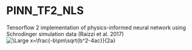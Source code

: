 # PINN_TF2_NLS
Tensorflow 2 implementation of physics-informed neural network using Schrodinger simulation data (Raizzi et al. 2017)
<img src="https://latex.codecogs.com/svg.latex?\Large&space;x=\frac{-b\pm\sqrt{b^2-4ac}}{2a}" title="\Large x=\frac{-b\pm\sqrt{b^2-4ac}}{2a}" />
